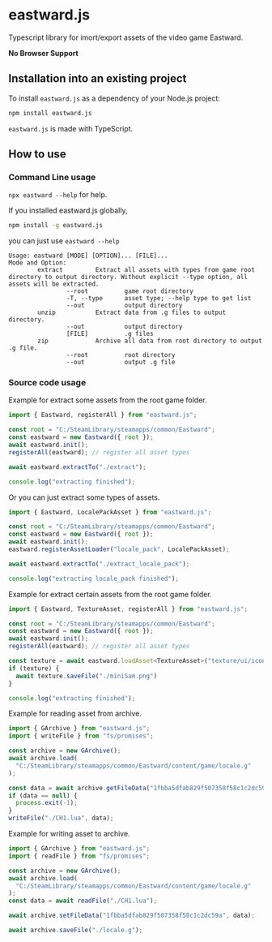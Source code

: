 # eastward.js

Typescript library for imort/export assets of the video game Eastward.

**No Browser Support**

## Installation into an existing project

To install `eastward.js` as a dependency of your Node.js project:

```sh
npm install eastward.js
```

`eastward.js` is made with TypeScript.

## How to use

### Command Line usage

`npx eastward --help` for help.

If you installed eastward.js globally,

```sh
npm install -g eastward.js
```

you can just use `eastward --help`

```
Usage: eastward [MODE] [OPTION]... [FILE]...
Mode and Option:
        extract         Extract all assets with types from game root directory to output directory. Without explicit --type option, all assets will be extracted.
                --root          game root directory
                -T, --type      asset type; --help type to get list
                --out           output directory
        unzip           Extract data from .g files to output directory.
                --out           output directory
                [FILE]          .g files
        zip             Archive all data from root directory to output .g file.
                --root          root directory
                --out           output .g file
```

### Source code usage

Example for extract some assets from the root game folder.

```javascript
import { Eastward, registerAll } from "eastward.js";

const root = "C:/SteamLibrary/steamapps/common/Eastward";
const eastward = new Eastward({ root });
await eastward.init();
registerAll(eastward); // register all asset types

await eastward.extractTo("./extract");

console.log("extracting finished");
```

Or you can just extract some types of assets.

```javascript
import { Eastward, LocalePackAsset } from "eastward.js";

const root = "C:/SteamLibrary/steamapps/common/Eastward";
const eastward = new Eastward({ root });
await eastward.init();
eastward.registerAssetLoader("locale_pack", LocalePackAsset);

await eastward.extractTo("./extract_locale_pack");

console.log("extracting locale_pack finished");
```

Example for extract certain assets from the root game folder.

```javascript
import { Eastward, TextureAsset, registerAll } from "eastward.js";

const root = "C:/SteamLibrary/steamapps/common/Eastward";
const eastward = new Eastward({ root });
await eastward.init();
registerAll(eastward); // register all asset types

const texture = await eastward.loadAsset<TextureAsset>("texture/ui/icon/miniSam.png");
if (texture) {
  await texture.saveFile("./miniSam.png")
}

console.log("extracting finished");
```

Example for reading asset from archive.

```javascript
import { GArchive } from "eastward.js";
import { writeFile } from "fs/promises";

const archive = new GArchive();
await archive.load(
  "C:/SteamLibrary/steamapps/common/Eastward/content/game/locale.g"
);

const data = await archive.getFileData("1fbba5dfab829f507358f58c1c2dc59a");
if (data == null) {
  process.exit(-1);
}
writeFile("./CH1.lua", data);
```

Example for writing asset to archive.

```javascript
import { GArchive } from "eastward.js";
import { readFile } from "fs/promises";

const archive = new GArchive();
await archive.load(
  "C:/SteamLibrary/steamapps/common/Eastward/content/game/locale.g"
);
const data = await readFile("./CH1.lua");

await archive.setFileData("1fbba5dfab829f507358f58c1c2dc59a", data);

await archive.saveFile("./locale.g");
```
